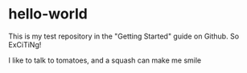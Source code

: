 # hello-world
This is my test repository in the "Getting Started" guide on Github.  So ExCiTiNg!

I like to talk to tomatoes, and a squash can make me smile
